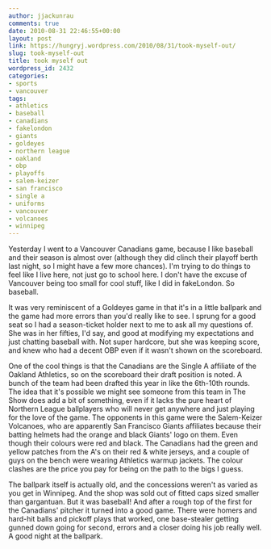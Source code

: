 ```yaml
---
author: jjackunrau
comments: true
date: 2010-08-31 22:46:55+00:00
layout: post
link: https://hungryj.wordpress.com/2010/08/31/took-myself-out/
slug: took-myself-out
title: took myself out
wordpress_id: 2432
categories:
- sports
- vancouver
tags:
- athletics
- baseball
- canadians
- fakelondon
- giants
- goldeyes
- northern league
- oakland
- obp
- playoffs
- salem-keizer
- san francisco
- single a
- uniforms
- vancouver
- volcanoes
- winnipeg
---
```


Yesterday I went to a Vancouver Canadians game, because I like baseball and their season is almost over (although they did clinch their playoff berth last night, so I might have a few more chances). I'm trying to do things to feel like I live here, not just go to school here. I don't have the excuse of Vancouver being too small for cool stuff, like I did in fakeLondon. So baseball.

It was very reminiscent of a Goldeyes game in that it's in a little ballpark and the game had more errors than you'd really like to see. I sprung for a good seat so I had a season-ticket holder next to me to ask all my questions of. She was in her fifties, I'd say, and good at modifying my expectations and just chatting baseball with. Not super hardcore, but she was keeping score, and knew who had a decent OBP even if it wasn't shown on the scoreboard.

One of the cool things is that the Canadians are the Single A affiliate of the Oakland Athletics, so on the scoreboard their draft position is noted. A bunch of the team had been drafted this year in like the 6th-10th rounds. The idea that it's possible we might see someone from this team in The Show does add a bit of something, even if it lacks the pure heart of Northern League ballplayers who will never get anywhere and just playing for the love of the game. The opponents in this game were the Salem-Keizer Volcanoes, who are apparently San Francisco Giants affiliates because their batting helmets had the orange and black Giants' logo on them. Even though their colours were red and black. The Canadians had the green and yellow patches from the A's on their red & white jerseys, and a couple of guys on the bench were wearing Athletics warmup jackets. The colour clashes are the price you pay for being on the path to the bigs I guess.

The ballpark itself is actually old, and the concessions weren't as varied as you get in Winnipeg. And the shop was sold out of fitted caps sized smaller than gargantuan. But it was baseball! And after a rough top of the first for the Canadians' pitcher it turned into a good game. There were homers and hard-hit balls and pickoff plays that worked, one base-stealer getting gunned down going for second, errors and a closer doing his job really well. A good night at the ballpark.

